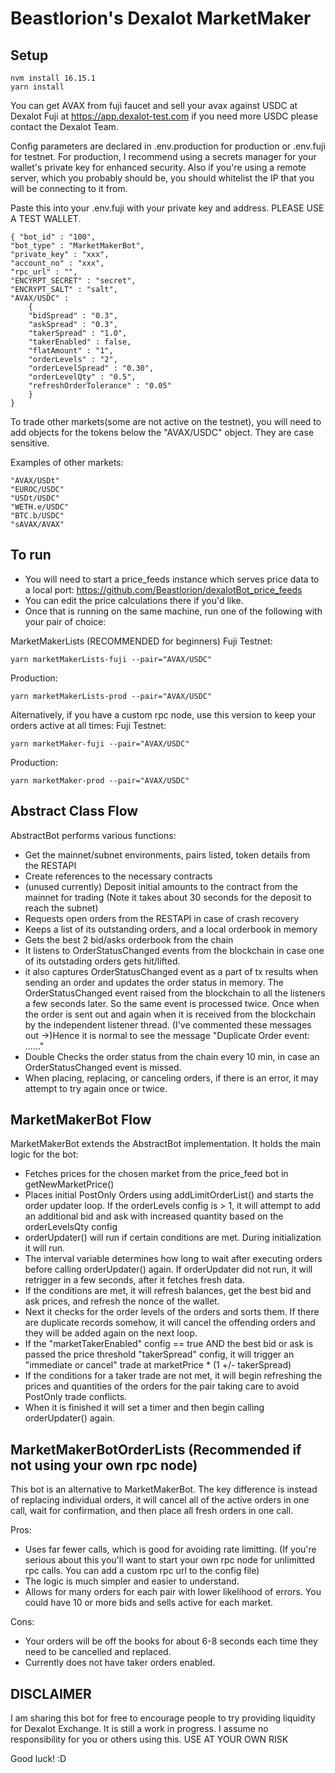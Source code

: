 # Beastlorion's Dexalot MarketMaker

## Setup
```
nvm install 16.15.1
yarn install
```

You can get AVAX from fuji faucet and sell your avax against USDC at Dexalot Fuji at https://app.dexalot-test.com
if you need more USDC please contact the Dexalot Team.

Config parameters are declared in .env.production for production or .env.fuji for testnet.
For production, I recommend using a secrets manager for your wallet's private key for enhanced security. Also if you're using a remote server, which you probably should be, you should whitelist the IP that you will be connecting to it from.

Paste this into your .env.fuji with your private key and address. PLEASE USE A TEST WALLET.

```
{ "bot_id" : "100",
"bot_type" : "MarketMakerBot",
"private_key" : "xxx",
"account_no" : "xxx",
"rpc_url" : "",
"ENCYRPT_SECRET" : "secret",
"ENCRYPT_SALT" : "salt",
"AVAX/USDC" :
    {
    "bidSpread" : "0.3",
    "askSpread" : "0.3",
    "takerSpread" : "1.0",
    "takerEnabled" : false,
    "flatAmount" : "1",
    "orderLevels" : "2",
    "orderLevelSpread" : "0.30",
    "orderLevelQty" : "0.5",
    "refreshOrderTolerance" : "0.05"
    }
}
```

To trade other markets(some are not active on the testnet), you will need to add objects for the tokens below the "AVAX/USDC" object. They are case sensitive.

Examples of other markets:

```
"AVAX/USDt"
"EUROC/USDC"
"USDt/USDC"
"WETH.e/USDC"
"BTC.b/USDC"
"sAVAX/AVAX"
```

## To run
- You will need to start a price_feeds instance which serves price data to a local port: https://github.com/Beastlorion/dexalotBot_price_feeds
- You can edit the price calculations there if you'd like.
- Once that is running on the same machine, run one of the following with your pair of choice:

MarketMakerLists (RECOMMENDED for beginners)
Fuji Testnet:
```
yarn marketMakerLists-fuji --pair="AVAX/USDC"
```

Production:
```
yarn marketMakerLists-prod --pair="AVAX/USDC"
```

Alternatively, if you have a custom rpc node, use this version to keep your orders active at all times:
Fuji Testnet:
```
yarn marketMaker-fuji --pair="AVAX/USDC"
```

Production:
```
yarn marketMaker-prod --pair="AVAX/USDC"
```


## Abstract Class Flow
AbstractBot performs various functions:
- Get the mainnet/subnet environments, pairs listed, token details from the RESTAPI
- Create references to the necessary contracts
- (unused currently) Deposit initial amounts to the contract from the mainnet for trading (Note it takes about 30 seconds for the deposit to reach the subnet)
- Requests open orders from the RESTAPI in case of crash recovery
- Keeps a list of its outstanding orders, and a local orderbook in memory
- Gets the best 2 bid/asks orderbook from the chain
- It listens to OrderStatusChanged events from the blockchain in case one of its outstading orders gets hit/lifted.
- it also captures OrderStatusChanged event as a part of tx results when sending an order and updates the order status in memory.
The OrderStatusChanged event raised from the blockchain to all the listeners a few seconds later. So the same event is processed twice.
Once when the order is sent out and again when it is received from the blockchain by the independent listener thread.
(I've commented these messages out ->)Hence it is normal to see the message "Duplicate Order event: ......"
- Double Checks the order status from the chain every 10 min, in case an OrderStatusChanged event is missed.
- When placing, replacing, or canceling orders, if there is an error, it may attempt to try again once or twice.

## MarketMakerBot Flow
MarketMakerBot extends the AbstractBot implementation. It holds the main logic for the bot:
- Fetches prices for the chosen market from the price_feed bot in getNewMarketPrice()
- Places initial PostOnly Orders using addLimitOrderList() and starts the order updater loop. If the orderLevels config is > 1, it will attempt to add an additional bid and ask with increased quantity based on the orderLevelsQty config
- orderUpdater() will run if certain conditions are met. During initialization it will run.
- The interval variable determines how long to wait after executing orders before calling orderUpdater() again. If orderUpdater did not run, it will retrigger in a few seconds, after it fetches fresh data.
- If the conditions are met, it will refresh balances, get the best bid and ask prices, and refresh the nonce of the wallet.
- Next it checks for the order levels of the orders and sorts them. If there are duplicate records somehow, it will cancel the offending orders and they will be added again on the next loop.
- If the "marketTakerEnabled" config == true AND the best bid or ask is passed the price threshold "takerSpread" config, it will trigger an "immediate or cancel" trade at marketPrice * (1 +/- takerSpread)
- If the conditions for a taker trade are not met, it will begin refreshing the prices and quantities of the orders for the pair taking care to avoid PostOnly trade conflicts.
- When it is finished it will set a timer and then begin calling orderUpdater() again.

## MarketMakerBotOrderLists (Recommended if not using your own rpc node)
This bot is an alternative to MarketMakerBot. The key difference is instead of replacing individual orders, it will cancel all of the active orders in one call, wait for confirmation, and then place all fresh orders in one call.

Pros:
- Uses far fewer calls, which is good for avoiding rate limitting. (If you're serious about this you'll want to start your own rpc node for unlimitted rpc calls. You can add a custom rpc url to the config file)
- The logic is much simpler and easier to understand.
- Allows for many orders for each pair with lower likelihood of errors. You could have 10 or more bids and sells active for each market.

Cons:
- Your orders will be off the books for about 6-8 seconds each time they need to be cancelled and replaced.
- Currently does not have taker orders enabled.

## DISCLAIMER

I am sharing this bot for free to encourage people to try providing liquidity for Dexalot Exchange. It is still a work in progress. I assume no responsibility for you or others using this.
USE AT YOUR OWN RISK

Good luck! :D
